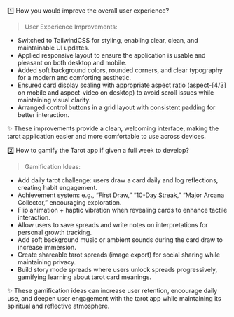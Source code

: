 1️⃣ How you would improve the overall user experience?
>User Experience Improvements:

- Switched to TailwindCSS for styling, enabling clear, clean, and maintainable UI updates.
- Applied responsive layout to ensure the application is usable and pleasant on both desktop and mobile.
- Added soft background colors, rounded corners, and clear typography for a modern and comforting aesthetic.
- Ensured card display scaling with appropriate aspect ratio (aspect-[4/3] on mobile and aspect-video on desktop) to avoid scroll issues while maintaining visual clarity.
- Arranged control buttons in a grid layout with consistent padding for better interaction.

✨ These improvements provide a clean, welcoming interface, making the tarot application easier and more comfortable to use across devices.

2️⃣ How to gamify the Tarot app if given a full week to develop?
>Gamification Ideas:

- Add daily tarot challenge: users draw a card daily and log reflections, creating habit engagement.
- Achievement system: e.g., “First Draw,” “10-Day Streak,” “Major Arcana Collector,” encouraging exploration.
- Flip animation + haptic vibration when revealing cards to enhance tactile interaction.
- Allow users to save spreads and write notes on interpretations for personal growth tracking.
- Add soft background music or ambient sounds during the card draw to increase immersion.
- Create shareable tarot spreads (image export) for social sharing while maintaining privacy.
- Build story mode spreads where users unlock spreads progressively, gamifying learning about tarot card meanings.

✨ These gamification ideas can increase user retention, encourage daily use, and deepen user engagement with the tarot app while maintaining its spiritual and reflective atmosphere.